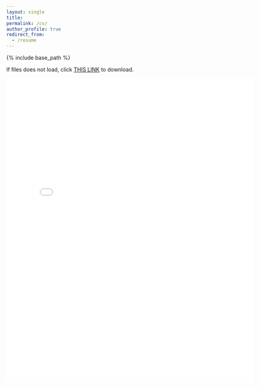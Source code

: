 ```yaml
---
layout: single
title:
permalink: /cv/
author_profile: true
redirect_from:
  - /resume
---
```


{% include base_path %}

If files does not load, click [THIS LINK](https://cseveren.github.io/files/Severen_CV_20181016.pdf) to download.

<embed src="{{ site.baseurl }}/files/Severen_CV_20181016.pdf" width="650" height="800" type='application/pdf'>
